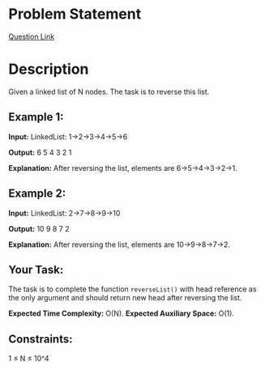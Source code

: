 # Problem Statement
[Question Link](https://www.geeksforgeeks.org/problems/reverse-a-linked-list/1?page=1&sprint=ca8ae412173dbd8346c26a0295d098fd&sortBy=difficulty)
# Description
Given a linked list of N nodes. The task is to reverse this list.

## Example 1:

**Input:**
LinkedList: 1->2->3->4->5->6

**Output:**
6 5 4 3 2 1

**Explanation:**
After reversing the list, elements are 6->5->4->3->2->1.

## Example 2:

**Input:**
LinkedList: 2->7->8->9->10

**Output:**
10 9 8 7 2

**Explanation:**
After reversing the list, elements are 10->9->8->7->2.

## Your Task:
The task is to complete the function `reverseList()` with head reference as the only argument and should return new head after reversing the list.

**Expected Time Complexity:** O(N).
**Expected Auxiliary Space:** O(1).

## Constraints:
1 ≤ N ≤ 10^4
